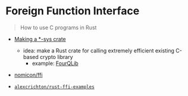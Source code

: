 # Foreign Function Interface
> How to use C programs in Rust

* [Making a *-sys crate](https://kornel.ski/rust-sys-crate)
    * idea: make a Rust crate for calling extremely efficient existing C-based crypto library
        * example: [FourQLib](https://github.com/Microsoft/FourQlib)

* [nomicon/ffi](https://doc.rust-lang.org/nomicon/ffi.html)
* [`alexcrichton/rust-ffi-examples`](https://github.com/alexcrichton/rust-ffi-examples/tree/master/rust-to-c)